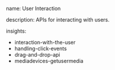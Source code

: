 name: User Interaction

description: APIs for interacting with users.

insights:
  - interaction-with-the-user
  - handling-click-events
  - drag-and-drop-api
  - mediadevices-getusermedia
 
